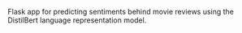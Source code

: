 Flask app for predicting sentiments behind movie reviews using the DistilBert language representation model.
